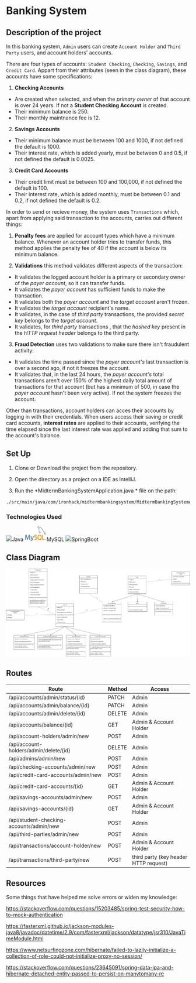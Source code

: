 # Banking System

## Description of the project

In this banking system, `Admin` users can create `Account Holder` and `Third Party` users, and account holders' accounts. 

There are four  types of accounts: `Student Checking`, `Checking`, `Savings`, and `Credit Card`. Appart from their attributes (seen in the class diagram), these accounts have some specifications:
1. **Checking Accounts** 
* Are created when selected, and when the *primary owner* of that account is over 24 years. If not a **Student Checking Account** is created.
* Their minimum balance is 250.
* Their monthly maintnance fee is 12.

2. **Savings Accounts**
* Their minimum balance must be between 100 and 1000, if not defined the default is 1000.
* Their interest rate, which is added yearly, must be between 0 and 0.5, if not defined the default is  0.0025.

3. **Credit Card Accounts**
* Their credit limit must be between 100 and 100,000, if not defined the default is 100.
* Their interest rate, which is added monthly, must be between 0.1 and 0.2, if not defined the default is  0.2.

In order to send or recieve money, the system uses `Transactions` which, apart from applying said transaction to the accounts, carries out different things:

1. **Penalty fees** are applied for account types which have a minimum balance. Whenever an account holder tries to transfer funds, this method applies the penalty fee of 40 if the account is below its minimum balance. 

2. **Validations** this method validates different aspects of the transaction:
* It validates the logged account holder is a primary or secondary owner of the *payer account*, so it can transfer funds.
* It validates the *payer account* has sufficient funds to make the transaction.
* It validates both the *payer account* and the *target account* aren't frozen.
* It validates the *target account* recipient's name.
* It validates, in the case of *third party* transactions, the provided *secret key* belongs to the *target account*.
* It validates, for *third party* transactions , that the *hashed key* present in the *HTTP request header* belongs to the third party.

3. **Fraud Detection** uses two validations to make sure there isn't fraudulent activity:
* It validates the time passed since the *payer account's* last transaction is over a second ago, if not it freezes the account.
* It validates that, in the last 24 hours, the *payer account's* total transactions aren't over 150% of the highest daily total amount of transactions for that account (but has a minimum of 500, in case the *payer account* hasn't been very active). If not the system freezes the account. 


Other than transactions, account holders can acces their accounts by logging in with their credentials. When users access their saving or credit card accounts, **interest rates** are applied to their accounts, verifying the time elapsed since the last interest rate was applied and adding that sum to the account's balance. 

## Set Up

1. Clone or Download the project from the repository.

2. Open the directory as a project on a IDE as IntelliJ.

3. Run the *MidtermBankingSystemApplication.java * file on the path:

```
./src/main/java/com/ironhack/midtermbankingsystem/MidtermBankingSystemApplication.java
```

### Technologies Used

<img src="https://cdn.jsdelivr.net/npm/programming-languages-logos/src/java/java_256x256.png" width=50>Java  <img src="https://raw.githubusercontent.com/docker-library/docs/c408469abbac35ad1e4a50a6618836420eb9502e/mysql/logo.png" width=60>MySQL <img src="https://user-images.githubusercontent.com/33158051/103466606-760a4000-4d14-11eb-9941-2f3d00371471.png" width=60>SpringBoot 

## Class Diagram
<img src="https://github.com/Openbank-Java-Bootcamp/Lisa-banking-system/blob/main/class-diagram-bs.drawio.png" />


## Routes

| Route  | Method | Access |
| ------------- | ------------- | ------------- |
| /api/accounts/admin/status/{id}  | PATCH  | Admin  |
| /api/accounts/admin/balance/{id}  | PATCH  | Admin  |
| /api/accounts/admin/delete/{id}  | DELETE  | Admin  |
| /api/accounts/balance/{id}  | GET  | Admin & Account Holder  |
| /api/account-holders/admin/new  | POST  | Admin  |
| /api/account-holders/admin/delete/{id}  | DELETE  | Admin  |
| /api/admins/admin/new  | POST  | Admin  |
| /api/checking-accounts/admin/new  | POST  | Admin  |
| /api/credit-card-accounts/admin/new  | POST  | Admin  |
| /api/credit-card-accounts/{id}  | GET  | Admin & Account Holder  |
| /api/savings-accounts/admin/new  | POST  | Admin  |
| /api/savings-accounts/{id}  | GET  | Admin & Account Holder  |
| /api/student-checking-accounts/admin/new  | POST  | Admin  |
| /api/third-parties/admin/new  | POST  | Admin  |
| /api/transactions/account-holder/new  | POST  | Admin & Account Holder  |
| /api/transactions/third-party/new  | POST  | third party (key header HTTP request)  |

## Resources

Some things that have helped me solve errors or widen my knowledge:

https://stackoverflow.com/questions/15203485/spring-test-security-how-to-mock-authentication

https://fasterxml.github.io/jackson-modules-java8/javadoc/datetime/2.9/com/fasterxml/jackson/datatype/jsr310/JavaTimeModule.html

https://www.netsurfingzone.com/hibernate/failed-to-lazily-initialize-a-collection-of-role-could-not-initialize-proxy-no-session/

https://stackoverflow.com/questions/23645091/spring-data-jpa-and-hibernate-detached-entity-passed-to-persist-on-manytomany-re

